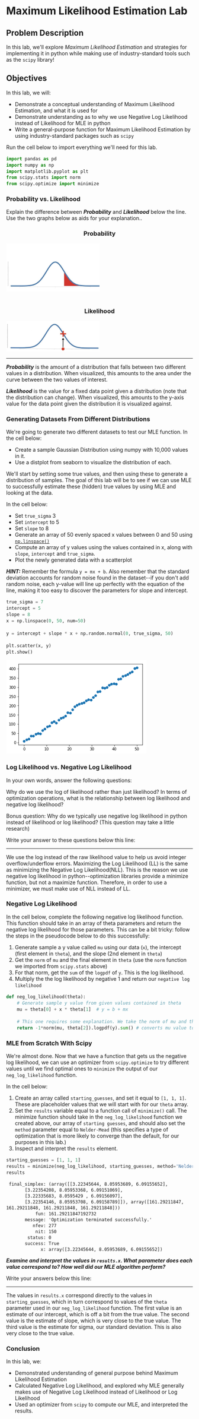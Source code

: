 
# Maximum Likelihood Estimation Lab

## Problem Description

In this lab, we'll explore _Maximum Likelihood Estimation_ and strategies for implementing it in python while making use of industry-standard tools such as the `scipy` library!

## Objectives

In this lab, we will:

* Demonstrate a conceptual understanding of Maximum Likelihood Estimation, and what it is used for
* Demonstrate understanding as to why we use Negative Log Likelihood instead of Likelihood for MLE in python
* Write a general-purpose function for Maximum Likelihood Estimation by using industry-standard packages such as `scipy`


Run the cell below to import everything we'll need for this lab. 


```python
import pandas as pd
import numpy as np
import matplotlib.pyplot as plt
from scipy.stats import norm
from scipy.optimize import minimize
```

### Probability vs. Likelihood

Explain the difference between **_Probability_** and **_Likelihood_** below the line.  Use the two graphs below as aids for your explanation..    

<center><h3>Probability</h3></center>
<img src='probability.jpg' height=50% width=50%>
<br>
<br>
<center><h3>Likelihood</h3></center>
<img src='likelihood.jpg' height=50% width=50%>

________________________________________________________________________________________________________________________________

**_Probability_** is the amount of a distribution that falls between two different values in a distribution. When visualized, this amounts to the area under the curve between the two values of interest.  

**_Likelihood_** is the value for a fixed data point given a distribution (note that the distribution can change).  When visualized, this amounts to the y-axis value for the data point given the distribution it is visualized against. 



### Generating Datasets From Different Distributions

We're going to generate two different datasets to test our MLE function.  In the cell below:

* Create a sample Gaussian Distribution using numpy with 10,000 values in it. 
* Use a distplot from seaborn to visualize the distribution of each. 

We'll start by setting some true values, and then using these to generate a distribution of samples. The goal of this lab will be to see if we can use MLE to successfully estimate these (hidden) true values by using MLE and looking at the data.  

In the cell below:

* Set `true_sigma` 3
* Set `intercept` to 5
* Set `slope` to 8
* Generate an array of 50 evenly spaced x values between 0 and 50 using [`np.linspace()`](https://docs.scipy.org/doc/numpy-1.14.0/reference/generated/numpy.linspace.html)
* Compute an array of y values using the values contained in x, along with `slope`, `intercept` and `true_sigma`.  
* Plot the newly generated data with a scatterplot

**_HINT:_** Remember the formula `y = mx + b`.  Also remember that the standard deviation accounts for random noise found in the dataset--if you don't add random noise, each y-value will line up perfectly with the equation of the line, making it too easy to discover the parameters for slope and intercept. 


```python
true_sigma = 7
intercept = 5
slope = 8
x = np.linspace(0, 50, num=50)

y = intercept + slope * x + np.random.normal(0, true_sigma, 50)

plt.scatter(x, y)
plt.show()
```


![png](output_3_0.png)


### Log Likelihood vs. Negative Log Likelihood

In your own words, answer the following questions:

Why do we use the log of likelihood rather than just likelihood?  In terms of optimization operations, what is the relationship between log likelihood and negative log likelihood?

Bonus question: Why do we typically use negative log likelihood in python instead of likelihood or log likelihood? (This question may take a little research)

Write your answer to these questions below this line:
________________________________________________________________________________________________________________________________

We use the log instead of the raw likelihood value to help us avoid integer overflow/underflow errors. Maximizing the Log Likelihood (LL) is the same as minimizing the Negative Log Likelihood(NLL).  This is the reason we use negative log likelihood in python--optimization libraries provide a minimize function, but not a maximize function.  Therefore, in order to use a minimizer, we must make use of NLL instead of LL. 

### Negative Log Likelihood

In the cell below, complete the following negative log likelihood function. This function should take in an array of theta parameters and return the negative log likelihood for those parameters.  This can be a bit tricky: follow the steps in the pseudocode below to do this successfully:

1. Generate sample a y value called `mu` using our data (`x`), the intercept (first element in `theta`), and the slope (2nd element in `theta`)
2. Get the `norm` of `mu` and the final element in `theta` (use the `norm` function we imported from `scipy.stats` above)
3. For that norm, get the `sum` of the `logpdf` of `y`.  This is the log likelihood. 
4. Multiply the the log likelihood by negative 1 and return our `negative log likelihood`


```python
def neg_log_likelihood(theta):
    # Generate sample y value from given values contained in theta
    mu = theta[0] + x * theta[1]  # y = b + mx
    
    # This one requires some explanation. We take the norm of mu and theta[2], and then get the 
    return -1*norm(mu, theta[2]).logpdf(y).sum() # converts mu value to negative log likelihood
```

### MLE from Scratch With Scipy

We're almost done.  Now that we have a function that gets us the negative log likelihood, we can use an optimizer from `scipy.optimize` to try different values until we find optimal ones to `minimize` the output of our `neg_log_likelihood` function.  

In the cell below:

1. Create an array called `starting_guesses`, and set it equal to `[1, 1, 1]`.  These are placeholder values that we will start with for our `theta` array.
1. Set the `results` variable equal to a function call of `minimize()` call.  The minimize function should take in the `neg_log_likelihood` function we created above, our array of `starting guesses`, and should also set the `method` parameter equal to `Nelder-Mead` (this specifies a type of optimization that is more likely to converge than the default, for our purposes in this lab.)
1. Inspect and interpret the `results` element.


```python
starting_guesses = [1, 1, 1]
results = minimize(neg_log_likelihood, starting_guesses, method='Nelder-Mead')
results
```




     final_simplex: (array([[3.22345644, 8.05953689, 6.09155652],
           [3.22354208, 8.05953368, 6.09151069],
           [3.22335683, 8.0595429 , 6.09156097],
           [3.22354146, 8.05953708, 6.09158789]]), array([161.29211847, 161.29211848, 161.29211848, 161.29211848]))
               fun: 161.29211847192732
           message: 'Optimization terminated successfully.'
              nfev: 277
               nit: 150
            status: 0
           success: True
                 x: array([3.22345644, 8.05953689, 6.09155652])



**_Examine and interpret the values in `results.x`.  What parameter does each value correspond to? How well did our MLE algorithm perform?_**

Write your answers below this line:
________________________________________________________________________________________________________________________________

The values in `results.x` correspond directly to the values in `starting_guesses`, which in turn correspond to values of the `theta` parameter used in our `neg_log_likelihood` function.  The first value is an estimate of our intercept, which is off a bit from the true value.  The second value is the estimate of slope, which is very close to the true value.  The third value is the estimate for sigma, our standard deviation. This is also very close to the true value.  

### Conclusion

In this lab, we:

* Demonstrated understanding of general purpose behind Maximum Likelihood Estimation
* Calculated Negative Log Likelihood, and explored why MLE generally makes use of Negative Log Likelihood instead of Likelihood or Log Likelihood
* Used an optimizer from `scipy` to compute our MLE, and interpreted the results.  
